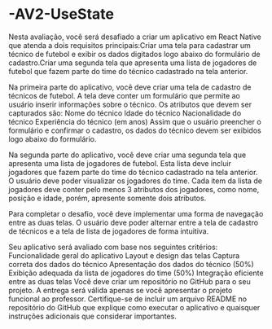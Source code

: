 ﻿# -AV2-UseState
Nesta avaliação, você será desafiado a criar um aplicativo em React Native que atenda a dois requisitos principais:Criar uma tela para cadastrar um técnico de futebol e exibir os dados digitados logo abaixo do formulário de cadastro.Criar uma segunda tela que apresenta uma lista de jogadores de futebol que fazem parte do time do técnico cadastrado na tela anterior.

Na primeira parte do aplicativo, você deve criar uma tela de cadastro de técnicos de futebol. A tela deve conter um formulário que permite ao usuário inserir informações sobre o técnico. Os atributos que devem ser capturados são:
Nome do técnico
Idade do técnico
Nacionalidade do técnico
Experiência do técnico (em anos)
Assim que o usuário preencher o formulário e confirmar o cadastro, os dados do técnico devem ser exibidos logo abaixo do formulário.

Na segunda parte do aplicativo, você deve criar uma segunda tela que apresenta uma lista de jogadores de futebol. Esta lista deve incluir jogadores que fazem parte do time do técnico cadastrado na tela anterior. O usuário deve poder visualizar os jogadores do time.
Cada item da lista de jogadores deve conter pelo menos 3 atributos dos jogadores, como nome, posição e idade, porém, apresente somente dois atributos. 

Para completar o desafio, você deve implementar uma forma de navegação entre as duas telas. O usuário deve poder alternar entre a tela de cadastro de técnicos e a tela de lista de jogadores de forma intuitiva.

Seu aplicativo será avaliado com base nos seguintes critérios:
Funcionalidade geral do aplicativo
Layout e design das telas
Captura correta dos dados do técnico
Apresentação dos dados do técnico (50%)
Exibição adequada da lista de jogadores do time (50%)
Integração eficiente entre as duas telas
Você deve criar um repositório no GitHub para o seu projeto. A entrega será válida apenas se você apresentar o projeto funcional ao professor. Certifique-se de incluir um arquivo README no repositório do GitHub que explique como executar o aplicativo e quaisquer instruções adicionais que considerar importantes.
